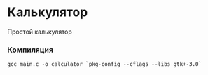 # Калькулятор
Простой калькулятор
### Компиляция
    gcc main.c -o calculator `pkg-config --cflags --libs gtk+-3.0`

